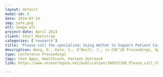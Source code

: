 ```yaml
---
layout: default
modal-id: 5
date: 2014-07-14
img: safe.png
alt: image-alt
project-date: April 2014
client: Start Bootstrap
categories: ['research']
title: 'Please call the specialism: Using WeChat to Support Patient Care in China'
description: Wang, D., Kale, S., O’Neill, J., in CHI’20 Proceedings, Up-coming
type: Conference Proceedings
tags: Chat Apps, Healthcare, Patient Outreach
link: https://www.researchgate.net/publication/340527190_Please_call_the_specialism_Using_WeChat_to_support_patient_care_in_China

---
```


